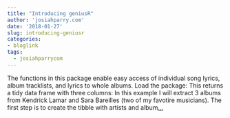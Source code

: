 ```yaml
---
title: "Introducing geniusR"
author: 'josiahparry.com'
date: '2018-01-27'
slug: introducing-geniusr
categories:
- bloglink
tags:
  - josiahparrycom
---
```


The functions in this package enable easy access of individual song lyrics, album tracklists, and lyrics to whole albums. Load the package: This returns a tidy data frame with three columns: In this example I will extract 3 albums from Kendrick Lamar and Sara Bareilles (two of my favotire musicians). The first step is to create the tibble with artists and album[... <i class="fas fa-external-link-alt"></i>](http://josiahparry.com/post/introducing-geniusr/)

